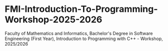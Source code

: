 # FMI-Introduction-To-Programming-Workshop-2025-2026
Faculty of Mathematics and Informatics, Bachelor's Degree in Software Engineering (First Year), Introduction to Programming with C++ - Workshop, 2025/2026

